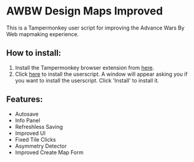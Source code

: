 # AWBW Design Maps Improved
This is a Tampermonkey user script for improving the Advance Wars By Web mapmaking experience.
## How to install:
1. Install the Tampermonkey browser extension from [here](https://www.tampermonkey.net/).
2. Click [here](https://github.com/TheGamerASD/AWBW-Design-Maps-Improved/raw/main/userscript.user.js) to install the userscript. A window will appear asking you if you want to install the userscript. Click 'Install' to install it.
## Features:
* Autosave
* Info Panel
* Refreshless Saving
* Improved UI
* Fixed Tile Clicks
* Asymmetry Detector
* Improved Create Map Form
